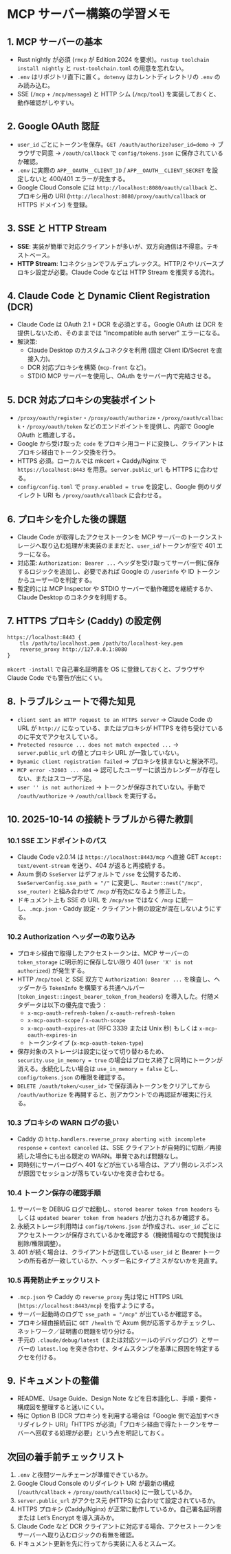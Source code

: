 # MCP サーバー構築の学習メモ

## 1. MCP サーバーの基本
- Rust nightly が必須 (`rmcp` が Edition 2024 を要求)。`rustup toolchain install nightly` と `rust-toolchain.toml` の用意を忘れない。
- `.env` はリポジトリ直下に置く。`dotenvy` はカレントディレクトリの `.env` のみ読み込む。
- SSE (`/mcp` + `/mcp/message`) と HTTP シム (`/mcp/tool`) を実装しておくと、動作確認がしやすい。

## 2. Google OAuth 認証
- `user_id` ごとにトークンを保存。`GET /oauth/authorize?user_id=demo` → ブラウザで同意 → `/oauth/callback` で `config/tokens.json` に保存されているか確認。
- `.env` に実際の `APP__OAUTH__CLIENT_ID` / `APP__OAUTH__CLIENT_SECRET` を設定しないと 400/401 エラーが発生する。
- Google Cloud Console には `http://localhost:8080/oauth/callback` と、プロキシ用の URI (`http://localhost:8080/proxy/oauth/callback` or HTTPS ドメイン) を登録。

## 3. SSE と HTTP Stream
- **SSE**: 実装が簡単で対応クライアントが多いが、双方向通信は不得意。テキストベース。
- **HTTP Stream**: 1コネクションでフルデュプレックス。HTTP/2 やリバースプロキシ設定が必要。Claude Code などは HTTP Stream を推奨する流れ。

## 4. Claude Code と Dynamic Client Registration (DCR)
- Claude Code は OAuth 2.1 + DCR を必須とする。Google OAuth は DCR を提供しないため、そのままでは "Incompatible auth server" エラーになる。
- 解決策:
  - Claude Desktop のカスタムコネクタを利用 (固定 Client ID/Secret を直接入力)。
  - DCR 対応プロキシを構築 (`mcp-front` など)。
  - STDIO MCP サーバーを使用し、OAuth をサーバー内で完結させる。

## 5. DCR 対応プロキシの実装ポイント
- `/proxy/oauth/register`・`/proxy/oauth/authorize`・`/proxy/oauth/callback`・`/proxy/oauth/token` などのエンドポイントを提供し、内部で Google OAuth と橋渡しする。
- Google から受け取った `code` をプロキシ用コードに変換し、クライアントはプロキシ経由でトークン交換を行う。
- HTTPS 必須。ローカルでは mkcert + Caddy/Nginx で `https://localhost:8443` を用意。`server.public_url` も HTTPS に合わせる。
- `config/config.toml` で `proxy.enabled = true` を設定し、Google 側のリダイレクト URI も `/proxy/oauth/callback` に合わせる。

## 6. プロキシを介した後の課題
- Claude Code が取得したアクセストークンを MCP サーバーのトークンストレージへ取り込む処理が未実装のままだと、`user_id`/トークンが空で 401 エラーになる。
- 対応策: `Authorization: Bearer ...` ヘッダを受け取ってサーバー側に保存するロジックを追加し、必要であれば Google の `/userinfo` や ID トークンからユーザーIDを判定する。
- 暫定的には MCP Inspector や STDIO サーバーで動作確認を継続するか、Claude Desktop のコネクタを利用する。

## 7. HTTPS プロキシ (Caddy) の設定例
```
https://localhost:8443 {
    tls /path/to/localhost.pem /path/to/localhost-key.pem
    reverse_proxy http://127.0.0.1:8080
}
```
`mkcert -install` で自己署名証明書を OS に登録しておくと、ブラウザや Claude Code でも警告が出にくい。

## 8. トラブルシュートで得た知見
- `client sent an HTTP request to an HTTPS server` → Claude Code の URL が `http://` になっている、またはプロキシが HTTPS を待ち受けているのに平文でアクセスしている。
- `Protected resource ... does not match expected ...` → `server.public_url` の値とプロキシ URL が一致していない。
- `Dynamic client registration failed` → プロキシを挟まないと解決不可。
- `MCP error -32603 ... 404` → 認可したユーザーに該当カレンダーが存在しない、またはスコープ不足。
- `user '' is not authorized` → トークンが保存されていない。手動で `/oauth/authorize` → `/oauth/callback` を実行する。

## 10. 2025-10-14 の接続トラブルから得た教訓

### 10.1 SSE エンドポイントのパス
- Claude Code v2.0.14 は `https://localhost:8443/mcp` へ直接 GET `Accept: text/event-stream` を送り、404 が返ると再接続する。
- Axum 側の `SseServer` はデフォルトで `/sse` を公開するため、`SseServerConfig.sse_path = "/"` に変更し、`Router::nest("/mcp", sse_router)` と組み合わせて `/mcp` が有効になるよう修正した。
- ドキュメント上も SSE の URL を `/mcp/sse` ではなく `/mcp` に統一し、`.mcp.json`・Caddy 設定・クライアント側の設定が混在しないようにする。

### 10.2 Authorization ヘッダーの取り込み
- プロキシ経由で取得したアクセストークンは、MCP サーバーの `token_storage` に明示的に保存しない限り 401 (`user 'X' is not authorized`) が発生する。
- HTTP `/mcp/tool` と SSE 双方で `Authorization: Bearer ...` を検査し、ヘッダーから `TokenInfo` を構築する共通ヘルパー (`token_ingest::ingest_bearer_token_from_headers`) を導入した。付随メタデータは以下の優先度で扱う：
  - `x-mcp-oauth-refresh-token` / `x-oauth-refresh-token`
  - `x-mcp-oauth-scope` / `x-oauth-scope`
  - `x-mcp-oauth-expires-at` (RFC 3339 または Unix 秒) もしくは `x-mcp-oauth-expires-in`
  - トークンタイプ (`x-mcp-oauth-token-type`)
- 保存対象のストレージは設定に従って切り替わるため、`security.use_in_memory = true` の場合はプロセス終了と同時にトークンが消える。永続化したい場合は `use_in_memory = false` とし、`config/tokens.json` の権限を確認する。
- `DELETE /oauth/token/<user_id>` で保存済みトークンをクリアしてから `/oauth/authorize` を再開すると、別アカウントでの再認証が確実に行える。

### 10.3 プロキシの WARN ログの扱い
- Caddy の `http.handlers.reverse_proxy aborting with incomplete response` + `context canceled` は、SSE クライアントが自発的に切断／再接続した場合にも出る既定の WARN。単発であれば問題なし。
- 同時刻にサーバーログへ 401 などが出ている場合は、アプリ側のレスポンスが原因でセッションが落ちていないかを突き合わせる。

### 10.4 トークン保存の確認手順
1. サーバーを DEBUG ログで起動し、`stored bearer token from headers` もしくは `updated bearer token from headers` が出力されるか確認する。
2. 永続ストレージ利用時は `config/tokens.json` が作成され、`user_id` ごとにアクセストークンが保存されているかを確認する（機微情報なので閲覧後は削除/権限調整）。
3. 401 が続く場合は、クライアントが送信している `user_id` と Bearer トークンの所有者が一致しているか、ヘッダー名にタイプミスがないかを見直す。

### 10.5 再発防止チェックリスト
- `.mcp.json` や Caddy の `reverse_proxy` 先は常に HTTPS URL (`https://localhost:8443/mcp`) を指すようにする。
- サーバー起動時のログで `sse_path = "/mcp"` が出ているか確認する。
- プロキシ経由接続前に `GET /health` で Axum 側が応答するかチェックし、ネットワーク／証明書の問題を切り分ける。
- 手元の `.claude/debug/latest`（または対応ツールのデバッグログ）とサーバーの `latest.log` を突き合わせ、タイムスタンプを基準に原因を特定するクセを付ける。

## 9. ドキュメントの整備
- README、Usage Guide、Design Note などを日本語化し、手順・要件・構成図を整理すると迷いにくい。
- 特に Option B (DCR プロキシ) を利用する場合は「Google 側で追加すべきリダイレクト URI」「HTTPS が必須」「プロキシ経由で得たトークンをサーバーへ回収する処理が必要」という点を明記しておく。

## 次回の着手前チェックリスト
1. `.env` と夜間ツールチェーンが準備できているか。
2. Google Cloud Console のリダイレクト URI が最新の構成 (`/oauth/callback` + `/proxy/oauth/callback`) に一致しているか。
3. `server.public_url` がアクセス元 (HTTPS) に合わせて設定されているか。
4. HTTPS プロキシ (Caddy/Nginx) が正常に動作しているか。自己署名証明書または Let’s Encrypt を導入済みか。
5. Claude Code など DCR クライアントに対応する場合、アクセストークンをサーバーへ取り込むロジックの有無を確認。
6. ドキュメント更新を先に行ってから実装に入るとスムーズ。
